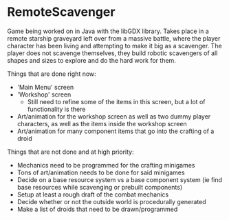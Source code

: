 # RemoteScavenger

Game being worked on in Java with the libGDX library. Takes place in a remote starship graveyard
left over from a massive battle, where the player character has been living and attempting to make it big as a scavenger.
The player does not scavenge themselves, they build robotic scavengers of all shapes and sizes to explore and do
the hard work for them.

Things that are done right now:
 - 'Main Menu' screen
 - 'Workshop' screen
    - Still need to refine some of the items in this screen, but a lot of functionality is there
 - Art/animation for the workshop screen as well as two dummy player characters, as well as the items inside the workshop screen
 - Art/animation for many component items that go into the crafting of a droid
 
 Things that are not done and at high priority:
 - Mechanics need to be programmed for the crafting minigames
 - Tons of art/animation needs to be done for said minigames
 - Decide on a base resource system vs a base component system (ie find base resources while scavenging or prebuilt components)
 - Setup at least a rough draft of the combat mechanics
 - Decide whether or not the outside world is procedurally generated
 - Make a list of droids that need to be drawn/programmed
